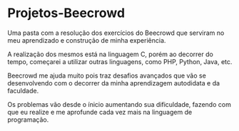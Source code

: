 # Projetos-Beecrowd
Uma pasta com a resolução dos exercícios do Beecrowd que serviram no meu aprendizado e construção de minha experiência.

A realização dos mesmos está na linguagem C, porém ao decorrer do tempo, começarei a utilizar outras linguagens, como PHP, Python, Java, etc.

Beecrowd me ajuda muito pois traz desafios avançados que vão se desenvolvendo com o decorrer da minha aprendizagem autodidata e da faculdade.

Os problemas vão desde o ínicio aumentando sua dificuldade, fazendo com que eu realize e me aprofunde cada vez mais na linguagem de programação.
